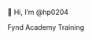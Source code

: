 👋 Hi, I’m @hp0204

Fynd Academy Training

<!---
hp0204/hp0204 is a ✨ special ✨ repository because its `README.md` (this file) appears on your GitHub profile.
You can click the Preview link to take a look at your changes.
--->
